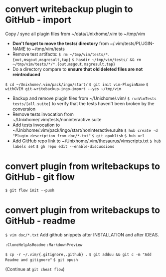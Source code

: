 # convert writebackup plugin to GitHub - import

Copy / sync all plugin files from ~/data/Unixhome/.vim to ~/tmp/vim
- **Don't forget to move the tests/ directory** from ~/.vim/tests/PLUGIN-NAME to ~/tmp/vim/tests
- Remove test artifacts:
`$ rm ~/tmp/vim/tests/*.{out,msgout,msgresult,tap}`
`$ hasdir ~/tmp/vim/tests/ && rm ~/tmp/vim/tests/*/*.{out,msgout,msgresult,tap}`
- Do a directory compare to **ensure that old deleted files are not reintroduced**

`$ cd ~/Unixhome/.vim/pack/ingo/start/`
`$ git init vim-PluginName`
`$ withGVIM git-writebackup-ingo-import --yes ~/tmp/vim`
- Backup and remove plugin files from ~/Unixhome/.vim/
`$ runVimTests tests/[all.suite]` to verify that the tests haven't been broken by the conversion
- Remove tests invocation from ~/Unixhome/.vim/tests/noninteractive.suite
- Add tests invocation to ~/Unixhome/.vim/pack/ingo/start/noninteractive.suite
`$ hub create -d "Plugin description from doc/*.txt"`
`$ git opublish`
`$ hub url`
- Add GitHub repo link to ~/Unixhome/.vim/thesaurus/vimscripts.txt
`$ hub labels set`
`$ gh repo edit --enable-discussions`

# convert plugin from writebackups to GitHub - git flow

`$ git flow init --push`

# convert plugin from writebackups to GitHub - readme

`$ vim doc/*.txt`
Add github snippets after INSTALLATION and after IDEAS.

`:CloneHelpAsReadme`
`:MarkdownPreview`

`$ cp -r ~/.vim/{.gitignore,.github} .`
`$ git adduu && git c -m "Add Readme and gitignore"`
`$ git opush`

(Continue at `git cheat flow`)
